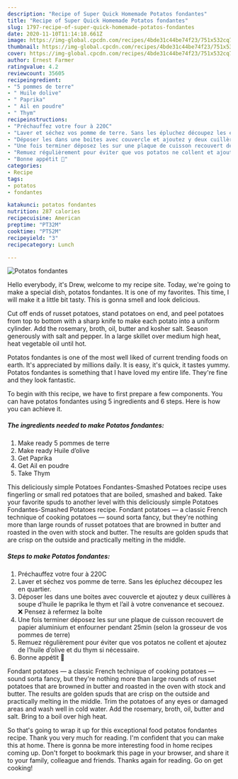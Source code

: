 ```yaml
---
description: "Recipe of Super Quick Homemade Potatos fondantes"
title: "Recipe of Super Quick Homemade Potatos fondantes"
slug: 1797-recipe-of-super-quick-homemade-potatos-fondantes
date: 2020-11-10T11:14:18.661Z
image: https://img-global.cpcdn.com/recipes/4bde31c44be74f23/751x532cq70/potatos-fondantes-photo-principale-de-la-recette.jpg
thumbnail: https://img-global.cpcdn.com/recipes/4bde31c44be74f23/751x532cq70/potatos-fondantes-photo-principale-de-la-recette.jpg
cover: https://img-global.cpcdn.com/recipes/4bde31c44be74f23/751x532cq70/potatos-fondantes-photo-principale-de-la-recette.jpg
author: Ernest Farmer
ratingvalue: 4.2
reviewcount: 35605
recipeingredient:
- "5 pommes de terre"
- " Huile dolive"
- " Paprika"
- " Ail en poudre"
- " Thym"
recipeinstructions:
- "Préchauffez votre four à 220C"
- "Laver et séchez vos pomme de terre. Sans les épluchez découpez les en quartier."
- "Déposer les dans une boites avec couvercle et ajoutez y deux cuillères à soupe d’huile le paprika le thym et l’ail à votre convenance et secouez. ❌ Pensez à refermez la boîte"
- "Une fois terminer déposez les sur une plaque de cuisson recouvert de papier aluminium et enfourner pendant 25min (selon la grosseur de vos pommes de terre)"
- "Remuez régulièrement pour éviter que vos potatos ne collent et ajoutez de l’huile d’olive et du thym si nécessaire."
- "Bonne appétit 🥰"
categories:
- Recipe
tags:
- potatos
- fondantes

katakunci: potatos fondantes 
nutrition: 287 calories
recipecuisine: American
preptime: "PT32M"
cooktime: "PT52M"
recipeyield: "3"
recipecategory: Lunch

---
```



![Potatos fondantes](https://img-global.cpcdn.com/recipes/4bde31c44be74f23/751x532cq70/potatos-fondantes-photo-principale-de-la-recette.jpg)

Hello everybody, it's Drew, welcome to my recipe site. Today, we're going to make a special dish, potatos fondantes. It is one of my favorites. This time, I will make it a little bit tasty. This is gonna smell and look delicious.

Cut off ends of russet potatoes, stand potatoes on end, and peel potatoes from top to bottom with a sharp knife to make each potato into a uniform cylinder. Add the rosemary, broth, oil, butter and kosher salt. Season generously with salt and pepper. In a large skillet over medium high heat, heat vegetable oil until hot.

Potatos fondantes is one of the most well liked of current trending foods on earth. It's appreciated by millions daily. It is easy, it's quick, it tastes yummy. Potatos fondantes is something that I have loved my entire life. They're fine and they look fantastic.


To begin with this recipe, we have to first prepare a few components. You can have potatos fondantes using 5 ingredients and 6 steps. Here is how you can achieve it.

<!--inarticleads1-->

##### The ingredients needed to make Potatos fondantes:

1. Make ready 5 pommes de terre
1. Make ready  Huile d’olive
1. Get  Paprika
1. Get  Ail en poudre
1. Take  Thym


This deliciously simple Potatoes Fondantes-Smashed Potatoes recipe uses fingerling or small red potatoes that are boiled, smashed and baked. Take your favorite spuds to another level with this deliciously simple Potatoes Fondantes-Smashed Potatoes recipe. Fondant potatoes — a classic French technique of cooking potatoes — sound sorta fancy, but they&#39;re nothing more than large rounds of russet potatoes that are browned in butter and roasted in the oven with stock and butter. The results are golden spuds that are crisp on the outside and practically melting in the middle. 

<!--inarticleads2-->

##### Steps to make Potatos fondantes:

1. Préchauffez votre four à 220C
1. Laver et séchez vos pomme de terre. Sans les épluchez découpez les en quartier.
1. Déposer les dans une boites avec couvercle et ajoutez y deux cuillères à soupe d’huile le paprika le thym et l’ail à votre convenance et secouez. ❌ Pensez à refermez la boîte
1. Une fois terminer déposez les sur une plaque de cuisson recouvert de papier aluminium et enfourner pendant 25min (selon la grosseur de vos pommes de terre)
1. Remuez régulièrement pour éviter que vos potatos ne collent et ajoutez de l’huile d’olive et du thym si nécessaire.
1. Bonne appétit 🥰


Fondant potatoes — a classic French technique of cooking potatoes — sound sorta fancy, but they&#39;re nothing more than large rounds of russet potatoes that are browned in butter and roasted in the oven with stock and butter. The results are golden spuds that are crisp on the outside and practically melting in the middle. Trim the potatoes of any eyes or damaged areas and wash well in cold water. Add the rosemary, broth, oil, butter and salt. Bring to a boil over high heat. 

So that's going to wrap it up for this exceptional food potatos fondantes recipe. Thank you very much for reading. I'm confident that you can make this at home. There is gonna be more interesting food in home recipes coming up. Don't forget to bookmark this page in your browser, and share it to your family, colleague and friends. Thanks again for reading. Go on get cooking!

